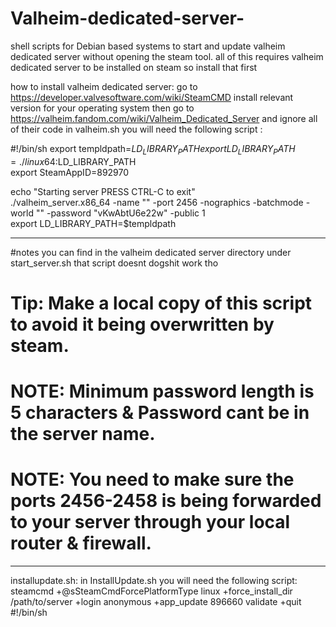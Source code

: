 # Valheim-dedicated-server-
shell scripts for Debian based systems to start and update valheim dedicated server without opening the steam tool.
all of this requires valheim dedicated server to be installed on steam so install that first

how to install valheim dedicated server:
go to https://developer.valvesoftware.com/wiki/SteamCMD
install relevant version for your operating system 
then go to https://valheim.fandom.com/wiki/Valheim_Dedicated_Server and ignore all of their code
in valheim.sh you will need the following script :

  #!/bin/sh 
  export templdpath=$LD_LIBRARY_PATH  
  export LD_LIBRARY_PATH=./linux64:$LD_LIBRARY_PATH  
  export SteamAppID=892970

  echo "Starting server PRESS CTRL-C to exit"  
  ./valheim_server.x86_64 -name "<Philip>" -port 2456 -nographics -batchmode -world "<Philip1>" -password "vKwAbtU6e22w" -public 1  
  export LD_LIBRARY_PATH=$templdpath

  ------------------------------------------------------------------------------------------------------------------------------------------------------------------
  #notes you can find in the valheim dedicated server directory under start_server.sh that script doesnt dogshit work tho
  # Tip: Make a local copy of this script to avoid it being overwritten by steam.
  # NOTE: Minimum password length is 5 characters & Password cant be in the server name.
  # NOTE: You need to make sure the ports 2456-2458 is being forwarded to your server through your local router & firewall.
  ------------------------------------------------------------------------------------------------------------------------------------------------------------------
  
installupdate.sh:
  in InstallUpdate.sh you will need the following script:
  steamcmd +@sSteamCmdForcePlatformType linux +force_install_dir /path/to/server +login anonymous +app_update 896660 validate +quit #!/bin/sh
  
